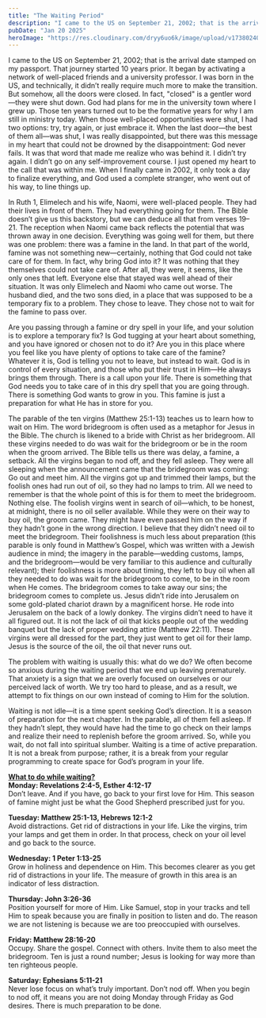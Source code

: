 ```yaml
---
title: "The Waiting Period"
description: "I came to the US on September 21, 2002; that is the arrival date stamped on my passport. That journey started 10 years prior. It began by activating a network of well-placed friends and a university professor. I was born in the US, and technically, it didn’t really require much more to make the transition. But somehow, all the doors were closed."
pubDate: "Jan 20 2025"
heroImage: "https://res.cloudinary.com/dryy6uo6k/image/upload/v1738024048/river_br4wne.jpg"
---
```


I came to the US on September 21, 2002; that is the arrival date stamped on my passport. That journey started 10 years prior. It began by activating a network of well-placed friends and a university professor. I was born in the US, and technically, it didn’t really require much more to make the transition. But somehow, all the doors were closed. In fact, "closed" is a gentler word—they were shut down. God had plans for me in the university town where I grew up. Those ten years turned out to be the formative years for why I am still in ministry today. When those well-placed opportunities were shut, I had two options: try, try again, or just embrace it. When the last door—the best of them all—was shut, I was really disappointed, but there was this message in my heart that could not be drowned by the disappointment: God never fails. It was that word that made me realize who was behind it. I didn’t try again. I didn’t go on any self-improvement course. I just opened my heart to the call that was within me. When I finally came in 2002, it only took a day to finalize everything, and God used a complete stranger, who went out of his way, to line things up.

In Ruth 1, Elimelech and his wife, Naomi, were well-placed people. They had their lives in front of them. They had everything going for them. The Bible doesn’t give us this backstory, but we can deduce all that from verses 19–21. The reception when Naomi came back reflects the potential that was thrown away in one decision. Everything was going well for them, but there was one problem: there was a famine in the land. In that part of the world, famine was not something new—certainly, nothing that God could not take care of for them. In fact, why bring God into it? It was nothing that they themselves could not take care of. After all, they were, it seems, like the only ones that left. Everyone else that stayed was well ahead of their situation. It was only Elimelech and Naomi who came out worse. The husband died, and the two sons died, in a place that was supposed to be a temporary fix to a problem. They chose to leave. They chose not to wait for the famine to pass over.

Are you passing through a famine or dry spell in your life, and your solution is to explore a temporary fix? Is God tugging at your heart about something, and you have ignored or chosen not to do it? Are you in this place where you feel like you have plenty of options to take care of the famine? Whatever it is, God is telling you not to leave, but instead to wait. God is in control of every situation, and those who put their trust in Him—He always brings them through. There is a call upon your life. There is something that God needs you to take care of in this dry spell that you are going through. There is something God wants to grow in you. This famine is just a preparation for what He has in store for you.

The parable of the ten virgins (Matthew 25:1-13) teaches us to learn how to wait on Him. The word bridegroom is often used as a metaphor for Jesus in the Bible. The church is likened to a bride with Christ as her bridegroom. All these virgins needed to do was wait for the bridegroom or be in the room when the groom arrived. The Bible tells us there was delay, a famine, a setback. All the virgins began to nod off, and they fell asleep. They were all sleeping when the announcement came that the bridegroom was coming: Go out and meet him. All the virgins got up and trimmed their lamps, but the foolish ones had run out of oil, so they had no lamps to trim. All we need to remember is that the whole point of this is for them to meet the bridegroom. Nothing else. The foolish virgins went in search of oil—which, to be honest, at midnight, there is no oil seller available. While they were on their way to buy oil, the groom came. They might have even passed him on the way if they hadn’t gone in the wrong direction. I believe that they didn’t need oil to meet the bridegroom. Their foolishness is much less about preparation (this parable is only found in Matthew’s Gospel, which was written with a Jewish audience in mind; the imagery in the parable—wedding customs, lamps, and the bridegroom—would be very familiar to this audience and culturally relevant); their foolishness is more about timing, they left to buy oil when all they needed to do was wait for the bridegroom to come, to be in the room when He comes. The bridegroom comes to take away our sins; the bridegroom comes to complete us. Jesus didn’t ride into Jerusalem on some gold-plated chariot drawn by a magnificent horse. He rode into Jerusalem on the back of a lowly donkey. The virgins didn’t need to have it all figured out. It is not the lack of oil that kicks people out of the wedding banquet but the lack of proper wedding attire (Matthew 22:11). These virgins were all dressed for the part, they just went to get oil for their lamp. Jesus is the source of the oil, the oil that never runs out.

The problem with waiting is usually this: what do we do? We often become so anxious during the waiting period that we end up leaving prematurely. That anxiety is a sign that we are overly focused on ourselves or our perceived lack of worth. We try too hard to please, and as a result, we attempt to fix things on our own instead of coming to Him for the solution.

Waiting is not idle—it is a time spent seeking God’s direction. It is a season of preparation for the next chapter. In the parable, all of them fell asleep. If they hadn’t slept, they would have had the time to go check on their lamps and realize their need to replenish before the groom arrived. So, while you wait, do not fall into spiritual slumber. Waiting is a time of active preparation. It is not a break from purpose; rather, it is a break from your regular programming to create space for God’s program in your life.

**<u>What to do while waiting?</u>**<br />
**Monday: Revelations 2:4-5, Esther 4:12-17**<br />
Don’t leave. And if you have, go back to your first love for Him. This season of famine might just be what the Good Shepherd prescribed just for you.

**Tuesday: Matthew 25:1-13, Hebrews 12:1-2**<br />
Avoid distractions. Get rid of distractions in your life. Like the virgins, trim your lamps and get them in order. In that process, check on your oil level and go back to the source.

**Wednesday: 1 Peter 1:13-25**<br />
Grow in holiness and dependence on Him. This becomes clearer as you get rid of distractions in your life. The measure of growth in this area is an indicator of less distraction.

**Thursday: John 3:26-36**<br />
Position yourself for more of Him. Like Samuel, stop in your tracks and tell Him to speak because you are finally in position to listen and do. The reason we are not listening is because we are too preoccupied with ourselves.

**Friday: Matthew 28:16-20**<br />
Occupy. Share the gospel. Connect with others. Invite them to also meet the bridegroom. Ten is just a round number; Jesus is looking for way more than ten righteous people.

**Saturday: Ephesians 5:11-21**<br />
Never lose focus on what’s truly important. Don’t nod off. When you begin to nod off, it means you are not doing Monday through Friday as God desires. There is much preparation to be done.

